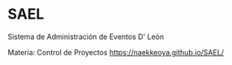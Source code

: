 # SAEL
Sistema de Administración de Eventos D' León

Materia: Control de Proyectos
https://naekkeoya.github.io/SAEL/
